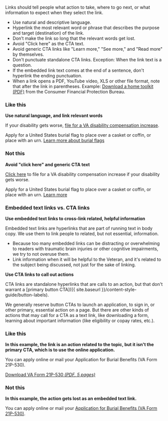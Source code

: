 Links should tell people what action to take, where to go next, or what information to expect when they select the link.

- Use natural and descriptive language.
- Hyperlink the most relevant word or phrase that describes the purpose and target (destination) of the link.
- Don’t make the link so long that the relevant words get lost.
- Avoid "Click here" as the CTA text.
- Avoid generic CTA links like "Learn more," "See more," and "Read more" by themselves.
- Don't punctuate standalone CTA links. Exception: When the link text is a question.
- If the embedded link text comes at the end of a sentence, don't hyperlink the ending punctuation.
- When a link opens a PDF, YouTube video, XLS or other file format, note that after the link in parentheses. Example: [Download a home toolkit (PDF)](https://files.consumerfinance.gov/f/201503_cfpb_your-home-loan-toolkit-web.pdf) from the Consumer Financial Protection Bureau.

<div class="do-dont">
<div class="do-dont__do">
<h3 class="do-dont__heading">Like this</h3>
<div class="do-dont__content" markdown="1">
  
__Use natural language, and link relevant words__
  
If your disability gets worse, [file for a VA disability compensation increase](https://va.gov/disability/how-to-file-claim/).
  
Apply for a United States burial flag to place over a casket or coffin, or place with an urn. 
[Learn more about burial flags](https://www.va.gov/burials-memorials/memorial-items/burial-flags/)

</div>
</div>
<div class="do-dont__dont">
<h3 class="do-dont__heading">Not this</h3>
<div class="do-dont__content" markdown="1">
  
__Avoid "click here" and generic CTA text__

[Click here](https://va.gov/disability/how-to-file-claim/) to file for a VA disability compensation increase if your disability gets worse.

Apply for a United States burial flag to place over a casket or coffin, or place with an urn. 
[Learn more](https://www.va.gov/burials-memorials/memorial-items/burial-flags/)
  
</div>
</div>
</div>

### Embedded text links vs. CTA links

__Use embedded text links to cross-link related, helpful information__

Embedded text links are hyperlinks that are part of running text in body copy. We use them to link people to related, but not essential, information. 
- Because too many embedded links can be distracting or overwhelming to readers with traumatic brain injuries or other cognitive impairments, we try to not overuse them. 
- Link information when it will be helpful to the Veteran, and it's related to the subject being discussed, not just for the sake of linking. 

__Use CTA links to call out actions__

CTA links are standalone hyperlinks that are calls to an action, but that don't warrant a [primary button CTA]({{ site.baseurl }}/content-style-guide/button-labels). 

We generally reserve button CTAs to launch an application, to sign in, or other primary, essential action on a page. But there are other kinds of actions that may call for a CTA as a text link, like downloading a form, learning about important information (like eligibility or copay rates, etc.). 



<div class="do-dont">
<div class="do-dont__do">
<h3 class="do-dont__heading">Like this</h3>
<div class="do-dont__content" markdown="1">
  
__In this example, the link is an action related to the topic, but it isn't the primary CTA, which is to use the online application.__

You can apply online or mail your Application for Burial Benefits (VA Form 21P-530).

<a 
  href="#VBA-21P-530-ARE.pdf"
  download="VBA-21P-530-ARE.pdf" 
  type="application/pdf">
    <i aria-hidden="true" class="fas fa-download vads-u-padding-right--1" role="img"></i>
      Download VA Form 21P-530 <dfn>(<abbr title="Portable Document Format">PDF</abbr>, 5 pages)</dfn>
</a>
  

</div>
</div>
<div class="do-dont__dont">
<h3 class="do-dont__heading">Not this</h3>
<div class="do-dont__content" markdown="1">
  
__In this example, the action gets lost as an embedded text link.__
  
You can apply online or mail your [Application for Burial Benefits (VA Form 21P-530)](https://www.vba.va.gov/pubs/forms/VBA-21P-530-ARE.pdf).

</div>
</div>
</div>


